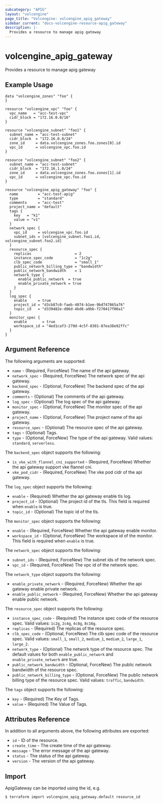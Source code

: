 ```yaml
---
subcategory: "APIG"
layout: "volcengine"
page_title: "Volcengine: volcengine_apig_gateway"
sidebar_current: "docs-volcengine-resource-apig_gateway"
description: |-
  Provides a resource to manage apig gateway
---
```

# volcengine_apig_gateway
Provides a resource to manage apig gateway
## Example Usage
```hcl
data "volcengine_zones" "foo" {
}

resource "volcengine_vpc" "foo" {
  vpc_name   = "acc-test-vpc"
  cidr_block = "172.16.0.0/16"
}

resource "volcengine_subnet" "foo1" {
  subnet_name = "acc-test-subnet"
  cidr_block  = "172.16.0.0/24"
  zone_id     = data.volcengine_zones.foo.zones[0].id
  vpc_id      = volcengine_vpc.foo.id
}

resource "volcengine_subnet" "foo2" {
  subnet_name = "acc-test-subnet"
  cidr_block  = "172.16.1.0/24"
  zone_id     = data.volcengine_zones.foo.zones[1].id
  vpc_id      = volcengine_vpc.foo.id
}

resource "volcengine_apig_gateway" "foo" {
  name         = "acc-test-apig"
  type         = "standard"
  comments     = "acc-test"
  project_name = "default"
  tags {
    key   = "k1"
    value = "v1"
  }
  network_spec {
    vpc_id     = volcengine_vpc.foo.id
    subnet_ids = [volcengine_subnet.foo1.id, volcengine_subnet.foo2.id]
  }
  resource_spec {
    replicas                    = 2
    instance_spec_code          = "1c2g"
    clb_spec_code               = "small_1"
    public_network_billing_type = "bandwidth"
    public_network_bandwidth    = 1
    network_type {
      enable_public_network  = true
      enable_private_network = true
    }
  }
  log_spec {
    enable     = true
    project_id = "d3cb87c0-faeb-4074-b1ee-9bd747865a76"
    topic_id   = "d339482e-d86d-4bd8-a9bb-f270417f00a1"
  }
  monitor_spec {
    enable       = true
    workspace_id = "4ed1caf3-279d-4c5f-8301-87ea38e92ffc"
  }
}
```
## Argument Reference
The following arguments are supported:
* `name` - (Required, ForceNew) The name of the api gateway.
* `network_spec` - (Required, ForceNew) The network spec of the api gateway.
* `backend_spec` - (Optional, ForceNew) The backend spec of the api gateway.
* `comments` - (Optional) The comments of the api gateway.
* `log_spec` - (Optional) The log spec of the api gateway.
* `monitor_spec` - (Optional, ForceNew) The monitor spec of the api gateway.
* `project_name` - (Optional, ForceNew) The project name of the api gateway.
* `resource_spec` - (Optional) The resource spec of the api gateway.
* `tags` - (Optional) Tags.
* `type` - (Optional, ForceNew) The type of the api gateway. Valid values: `standard`, `serverless`.

The `backend_spec` object supports the following:

* `is_vke_with_flannel_cni_supported` - (Required, ForceNew) Whether the api gateway support vke flannel cni.
* `vke_pod_cidr` - (Required, ForceNew) The vke pod cidr of the api gateway.

The `log_spec` object supports the following:

* `enable` - (Required) Whether the api gateway enable tls log.
* `project_id` - (Optional) The project id of the tls. This field is required when `enable` is true.
* `topic_id` - (Optional) The topic id of the tls.

The `monitor_spec` object supports the following:

* `enable` - (Required, ForceNew) Whether the api gateway enable monitor.
* `workspace_id` - (Optional, ForceNew) The workspace id of the monitor. This field is required when `enable` is true.

The `network_spec` object supports the following:

* `subnet_ids` - (Required, ForceNew) The subnet ids of the network spec.
* `vpc_id` - (Required, ForceNew) The vpc id of the network spec.

The `network_type` object supports the following:

* `enable_private_network` - (Required, ForceNew) Whether the api gateway enable private network.
* `enable_public_network` - (Required, ForceNew) Whether the api gateway enable public network.

The `resource_spec` object supports the following:

* `instance_spec_code` - (Required) The instance spec code of the resource spec. Valid values: `1c2g`, `2c4g`, `4c8g`, `8c16g`.
* `replicas` - (Required) The replicas of the resource spec.
* `clb_spec_code` - (Optional, ForceNew) The clb spec code of the resource spec. Valid values: `small_1`, `small_2`, `medium_1`, `medium_2`, `large_1`, `large_2`.
* `network_type` - (Optional) The network type of the resource spec. The default values for both `enable_public_network` and `enable_private_network` are true.
* `public_network_bandwidth` - (Optional, ForceNew) The public network bandwidth of the resource spec.
* `public_network_billing_type` - (Optional, ForceNew) The public network billing type of the resource spec. Valid values: `traffic`, `bandwidth`.

The `tags` object supports the following:

* `key` - (Required) The Key of Tags.
* `value` - (Required) The Value of Tags.

## Attributes Reference
In addition to all arguments above, the following attributes are exported:
* `id` - ID of the resource.
* `create_time` - The create time of the api gateway.
* `message` - The error message of the api gateway.
* `status` - The status of the api gateway.
* `version` - The version of the api gateway.


## Import
ApigGateway can be imported using the id, e.g.
```
$ terraform import volcengine_apig_gateway.default resource_id
```

